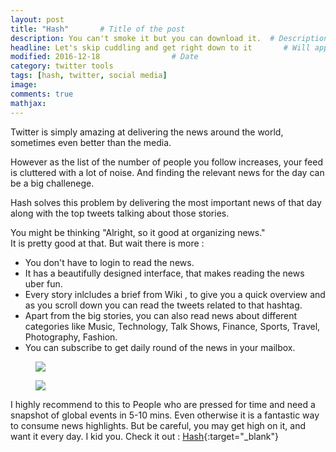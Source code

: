 ```yaml
---
layout: post
title: "Hash"       # Title of the post
description: You can't smoke it but you can download it.  # Description of the post, used for Facebook Opengraph & Twitter
headline: Let's skip cuddling and get right down to it       # Will appear in bold letters on top of the post
modified: 2016-12-18                # Date
category: twitter tools
tags: [hash, twitter, social media]
image: 
comments: true
mathjax:
---
```


Twitter is simply amazing at delivering the news around the world, sometimes even better than the media.

However as the list of the number of people you follow increases, your feed is cluttered with a lot of noise.
And finding the relevant news for the day can be a big challenege.

Hash solves this problem by delivering the most important news of that day along with the top tweets 
talking about those stories.

You might be thinking "Alright, so it good at organizing news." 
<br>It is pretty good at that. But wait there is more :
  * You don't have to login to read the news.
  * It has a beautifully designed interface, that makes reading the news uber fun.
  * Every story inlcludes a brief from Wiki , to give you a quick overview and as you scroll down
  you can read the tweets related to that hashtag.
  * Apart from the big stories, you can also read news about different categories like Music, Technology, 
  Talk Shows, Finance, Sports, Travel, Photography, Fashion.
  * You can subscribe to get daily round of the news in your mailbox.

<figure>
	<a href="{{ site.url }}/images/gallery/hash5.png"><img src="{{ site.url }}/images/gallery/hash5.png"></a>
</figure>

<figure>
	<a href="{{ site.url }}/images/gallery/hash4.png"><img src="{{ site.url }}/images/gallery/hash4.png"></a>
</figure>

I highly recommend to this to People who are pressed for time and need a snapshot of 
global events in 5-10 mins. Even otherwise it is a fantastic way to consume news highlights. 
But be careful, you may get high on it, and want it every day. I kid you. Check it out : [Hash](https://thehash.today "Hash"){:target="_blank"}

